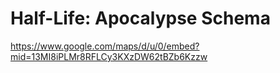 # Half-Life: Apocalypse Schema

https://www.google.com/maps/d/u/0/embed?mid=13MI8iPLMr8RFLCy3KXzDW62tBZb6Kzzw
